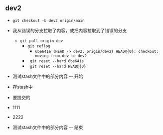 ## dev2
- ``` git checkout -b dev2 origin/main ```
- 我从错误的分支拉取了内容，或把内容拉取到了错误的分支
  - ``` git pull origin dev ```
    - ``` git reflog ```
      - ``` 6be641e (HEAD -> dev2, origin/dev2) HEAD@{0}: checkout: moving from dev to dev2 ```
    - ```  git reset --hard 6be641e ```
    - ```  git reset --hard HEAD@{0} ```

- 测试stash文件中的部分内容 -- 开始 
- 存stash中 
- 要提交的 
- 1111
- 2222
- 测试stash文件中的部分内容 -- 结束 